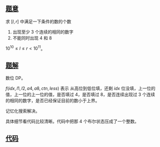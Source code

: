 ## [题意](https://www.luogu.com.cn/problem/P4124)
求 $\left[l, r\right]$ 中满足一下条件的数的个数
1. 出现至少 $3$ 个连续的相同的数字
2. 不能同时出现 $4$ 和 $8$

$10^{10} \leq l \leq r < 10^{11}$。

## [题解]()
数位 DP。

$f\left(idx, l1, l2, a4, a8, ctn, less\right)$ 表示 从高位到低位填，还剩 $idx$ 位没填，上一位的值，上一位的上一位的值，是否填过 $4$，是否填过 $8$，是否连续出现过 $3$ 个连续的相同的数字，是否已经保证目前的数小于上界。

记忆化搜索解决。

具体细节看代码比较清晰。代码中把那 $4$ 个布尔状态压成了一个整数。

## [代码](https://raw.verge.tk/rb-tree/rb-tree/main/Code/Luogu/P4124.cpp)